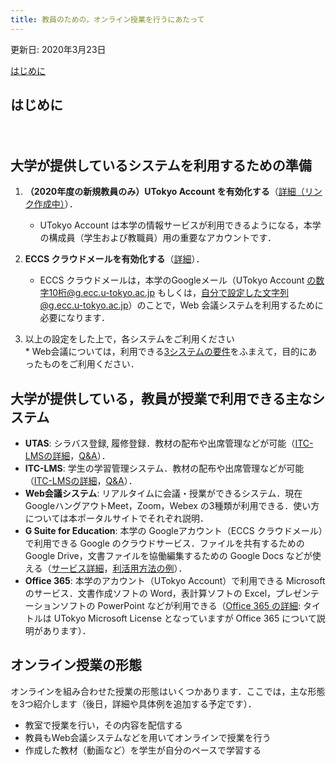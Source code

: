 ```yaml
---
title: 教員のための，オンライン授業を行うにあたって
---
```

更新日: 2020年3月23日


[はじめに]()

## はじめに  
　

## 大学が提供しているシステムを利用するための準備

  1. **（2020年度の新規教員のみ）UTokyo Account を有効化する**（<a href="" target="_blank">詳細（リンク作成中）</a>）．  
     * UTokyo Account は本学の情報サービスが利用できるようになる，本学の構成員（学生および教職員）用の重要なアカウントです． 
	 
	 
  1. **ECCS クラウドメールを有効化する**（<a href="https://hwb.ecc.u-tokyo.ac.jp/wp/literacy/email/initialize/" target="_blank">詳細</a>）．  
     * ECCS クラウドメールは，本学のGoogleメール（UTokyo Account の数字10桁@g.ecc.u-tokyo.ac.jp もしくは，自分で設定した文字列@g.ecc.u-tokyo.ac.jp）のことで，Web 会議システムを利用するために必要になります．  
  
  1. 以上の設定をした上で，各システムをご利用ください  
    * Web会議については，利用できる<a href="compare">3システムの要件</a>をふまえて，目的にあったものをご利用ください．


## 大学が提供している，教員が授業で利用できる主なシステム  
  * **UTAS**: シラバス登録, 履修登録．教材の配布や出席管理などが可能（<a href="https://www.ecc.u-tokyo.ac.jp/itc-lms/index.html" target="_blank">ITC-LMSの詳細</a>，<a href="https://www.ecc.u-tokyo.ac.jp/itc-lms/faq.html" target="_blank">Q&A</a>）．
  * **ITC-LMS**: 学生の学習管理システム．教材の配布や出席管理などが可能（<a href="https://www.ecc.u-tokyo.ac.jp/itc-lms/index.html" target="_blank">ITC-LMSの詳細</a>，<a href="https://www.ecc.u-tokyo.ac.jp/itc-lms/faq.html" target="_blank">Q&A</a>）．
  * **Web会議システム**: リアルタイムに会議・授業ができるシステム．現在 GoogleハングアウトMeet，Zoom，Webex の3種類が利用できる．使い方については本ポータルサイトでそれぞれ説明．
  * **G Suite for Education**: 本学の Googleアカウント（ECCS クラウドメール）で利用できる Google のクラウドサービス．ファイルを共有するための Google Drive，文書ファイルを協働編集するための Google Docs などが使える（<a href="https://www.ecc.u-tokyo.ac.jp/announcement/2017/04/26_2495.html" target="_blank">サービス詳細</a>，<a href="http://www.itc.u-tokyo.ac.jp/DigitalLife/perFile/12_ec_gakusei-cloud.pdf" target="_blank">利活用方法の例</a>）．  
  * **Office 365**: 本学のアカウント（UTokyo Account）で利用できる Microsoft のサービス．文書作成ソフトの Word，表計算ソフトの Excel，プレゼンテーションソフトの PowerPoint などが利用できる（<a href="https://www.u-tokyo.ac.jp/adm/dics/ja/mslicense.html" target="_blank">Office 365 の詳細</a>: タイトルは UTokyo Microsoft License となっていますが Office 365 について説明があります）．


## オンライン授業の形態  
オンラインを組み合わせた授業の形態はいくつかあります．ここでは，主な形態を3つ紹介します（後日，詳細や具体例を追加する予定です）．

  * 教室で授業を行い，その内容を配信する  
  * 教員もWeb会議システムなどを用いてオンラインで授業を行う  
  * 作成した教材（動画など）を学生が自分のペースで学習する  


